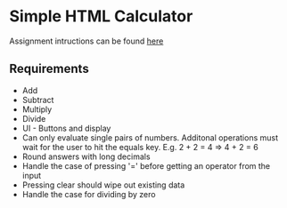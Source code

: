 # Simple HTML Calculator 
Assignment intructions can be found [here](https://www.theodinproject.com/lessons/foundations-calculator) 

## Requirements 
* Add
* Subtract
* Multiply
* Divide 
* UI - Buttons and display 
* Can only evaluate single pairs of numbers. Additonal operations must wait for the user to hit the equals key. E.g. 2 + 2 = 4 => 4 + 2 = 6
* Round answers with long decimals 
* Handle the case of pressing '=' before getting an operator from the input 
* Pressing clear should wipe out existing data 
* Handle the case for dividing by zero 

